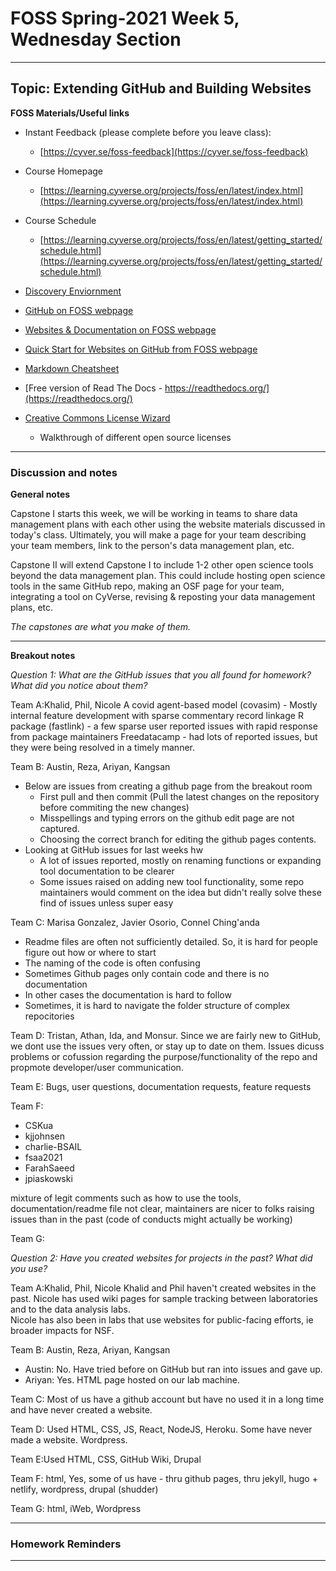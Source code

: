 # FOSS Spring-2021 Week 5, Wednesday Section

----
## Topic: Extending GitHub and Building Websites

**FOSS Materials/Useful links**


- Instant Feedback (please complete before you leave class):
    - [https://cyver.se/foss-feedback](https://cyver.se/foss-feedback)
- Course Homepage 
    - [https://learning.cyverse.org/projects/foss/en/latest/index.html](https://learning.cyverse.org/projects/foss/en/latest/index.html)
- Course Schedule 
    - [https://learning.cyverse.org/projects/foss/en/latest/getting_started/schedule.html](https://learning.cyverse.org/projects/foss/en/latest/getting_started/schedule.html)


- [Discovery Enviornment](https://sonora.cyverse.org/)

- [GitHub on FOSS webpage](https://learning.cyverse.org/projects/foss/en/latest/reproducible_science/GitHub.html)

- [Websites & Documentation on FOSS webpage](https://learning.cyverse.org/projects/foss/en/latest/reproducible_science/websites.html)

- [Quick Start for Websites on GitHub from FOSS webpage](https://learning.cyverse.org/projects/foss/en/latest/documentation/githubpages.html)

- [Markdown Cheatsheet](https://github.com/adam-p/markdown-here/wiki/Markdown-Cheatsheet)

- [Free version of Read The Docs - https://readthedocs.org/](https://readthedocs.org/)

- [Creative Commons License Wizard](https://creativecommons.org/choose/)
    - Walkthrough of different open source licenses

---- 
### Discussion and notes

**General notes**

Capstone I starts this week, we will be working in teams to share data management plans with each other using the website materials discussed in today's class. Ultimately, you will make a page for your team describing your team members, link to the person's data management plan, etc.

Capstone II will extend Capstone I to include 1-2 other open science tools beyond the data management plan. This could include hosting open science tools in the same GitHub repo, making an OSF page for your team, integrating a tool on CyVerse, revising & reposting your data management plans, etc. 

*The capstones are what you make of them.*

---

**Breakout notes**

*Question 1: What are the GitHub issues that you all found for homework? What did you notice about them?* 

Team A:Khalid, Phil, Nicole
A covid agent-based model (covasim) - Mostly internal feature development with sparse commentary
record linkage R package (fastlink) -  a few sparse user reported issues with rapid response from package maintainers
Freedatacamp - had lots of reported issues, but they were being resolved in a timely manner. 

Team B: Austin, Reza, Ariyan, Kangsan
* Below are issues from creating a github page from the breakout room 
    * First pull and then commit (Pull the latest changes on the repository before commiting the new changes)
    * Misspellings and typing errors on the github edit page are not captured.
    * Choosing the correct branch for editing the github pages contents.
* Looking at GitHub issues for last weeks hw
    * A lot of issues reported, mostly on renaming functions or expanding tool documentation to be clearer
    * Some issues raised on adding new tool functionality, some repo maintainers would comment on the idea but didn't really solve these find of issues unless super easy

Team C: Marisa Gonzalez, Javier Osorio, Connel Ching'anda
* Readme files are often not sufficiently detailed. So, it is hard for people figure out how or where to start
* The naming of the code is often confusing
* Sometimes Github pages only contain code and there is no documentation
* In other cases the documentation is hard to follow
* Sometimes, it is hard to navigate the folder structure of complex repocitories



Team D: Tristan, Athan, Ida, and Monsur. Since we are fairly new to GitHub, we dont use the issues very often, or stay up to date on them. Issues dicuss problems or cofussion regarding the purpose/functionality of the repo and propmote developer/user communication.

Team E: Bugs, user questions, documentation requests, feature requests

Team F:
* CSKua
* kjjohnsen
* charlie-BSAIL
* fsaa2021
* FarahSaeed
* jpiaskowski


mixture of legit comments such as how to use the tools, documentation/readme file not clear, maintainers are nicer to folks raising issues than in the past (code of conducts might actually be working)


Team G:

*Question 2: Have you created websites for projects in the past? What did you use?*

Team A:Khalid, Phil, Nicole
Khalid and Phil haven't created websites in the past.
Nicole has used wiki pages for sample tracking between laboratories and to the data analysis labs.  
Nicole has also been in labs that use websites for public-facing efforts, ie broader impacts for NSF. 



Team B: Austin, Reza, Ariyan, Kangsan
- Austin: No. Have tried before on GitHub but ran into issues and gave up. 
- Ariyan: Yes. HTML page hosted on our lab machine. 

Team C: Most of us have a github account but have no used it in a long time and have never created a website. 

Team D: Used HTML, CSS, JS, React, NodeJS, Heroku. Some have never made a website. Wordpress.  

Team E:Used HTML, CSS, GitHub Wiki, Drupal 

Team F: html, Yes, some of us have - thru github pages, thru jekyll, hugo + netlify, wordpress, drupal (shudder)

Team G: html, iWeb, Wordpress

---

### Homework Reminders

----
